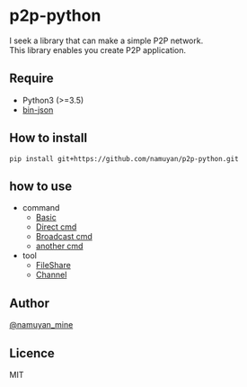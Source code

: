 p2p-python
==========
I seek a library that can make a simple P2P network.  
This library enables you create P2P application.

## Require
* Python3 (>=3.5)
* [bin-json](https://github.com/namuyan/bin-json)

## How to install
```commandline
pip install git+https://github.com/namuyan/p2p-python.git
```

## how to use
* command
    * [Basic](doc/BASIC.md)
    * [Direct cmd](doc/DIRECT_CMD.md)
    * [Broadcast cmd](doc/BROADCAST_CMD.md)
    * [another cmd](doc/ANOTHER_CMD.md)
* tool
    * [FileShare](doc/SHARE.md)
    * [Channel](doc/CHANNEL.md)

## Author
[@namuyan_mine](http://twitter.com/namuyan_mine/)

## Licence
MIT